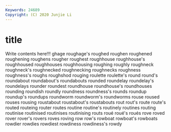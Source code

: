 ```yaml
---
Keywords: 24689
Copyright: (C) 2020 Junjie Li
---
```


# title

Write contents here!!!
ghage 
roughage's 
roughed
roughen 
roughened 
roughening 
roughens 
rougher 
roughest 
roughhouse 
roughhouse's 
roughhoused 
roughhouses
roughhousing 
roughing 
roughly 
roughneck 
roughneck's 
roughnecked 
roughnecking 
roughnecks 
roughness 
roughness's
roughs 
roughshod 
rouging 
roulette 
roulette's 
round 
round's 
roundabout 
roundabout's 
roundabouts
rounded 
roundelay 
roundelay's 
roundelays 
rounder 
roundest 
roundhouse 
roundhouse's 
roundhouses 
rounding
roundish 
roundly 
roundness 
roundness's 
rounds 
roundup 
roundup's 
roundups 
roundworm 
roundworm's
roundworms 
rouse 
roused 
rouses 
rousing 
roustabout 
roustabout's 
roustabouts 
rout 
rout's
route 
route's 
routed 
routeing 
router 
routes 
routine 
routine's 
routinely 
routines
routing 
routinise 
routinised 
routinises 
routinising 
routs 
roué 
roué's 
roués 
rove
roved 
rover 
rover's 
rovers 
roves 
roving 
row 
row's 
rowboat 
rowboat's
rowboats 
rowdier 
rowdies 
rowdiest 
rowdiness 
rowdiness's 
rowdy 

